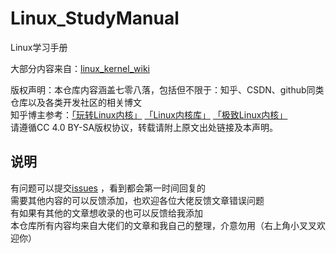# Linux_StudyManual
Linux学习手册

大部分内容来自：[linux_kernel_wiki](https://github.com/0voice/linux_kernel_wiki)

版权声明：本仓库内容涵盖七零八落，包括但不限于：知乎、CSDN、github同类仓库以及各类开发社区的相关博文  
知乎博主参考：[「玩转Linux内核」](https://www.zhihu.com/people/gang-hao-xin-dong-23) [「Linux内核库」](https://www.zhihu.com/people/cheng-xu-yuan-mian-shi-zhi-nan) [「极致Linux内核」](https://www.zhihu.com/people/linuxwang-xian-sheng)  
请遵循CC 4.0 BY-SA版权协议，转载请附上原文出处链接及本声明。

## 说明

有问题可以提交[issues](https://github.com/mayjack0312/Linux_StudyManual/issues) ，看到都会第一时间回复的  
需要其他内容的可以反馈添加，也欢迎各位大佬反馈文章错误问题  
有如果有其他的文章想收录的也可以反馈给我添加  
本仓库所有内容均来自大佬们的文章和我自己的整理，介意勿用（右上角小叉叉欢迎你）  
